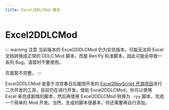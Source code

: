 ```yaml
---
title: Excel2DDLCMod 概览
---
```


# Excel2DDLCMod

::: warning 注意
当前版本的 Excel2DDLCMod 仍为实验版本，可能无法将 Excel 文档转换成正常的 DDLC Mod 脚本，而是 Ren'Py 标准脚本，因此可能会导致一系列 Bug，请暂时不要使用。

页面暂不完整。
:::

Excel2DDLCMod 是基于凉宫春日后援团开发的 [Excel2RpyScript 开源项目](https://github.com/HaruhiFanClub/Excel2RpyScript)进行二次开发的工具，目前仍在进行开发。借助 Excel2DDLCMod，你可以使用 Excel 来完成剧情的脚本，然后再使用 Excel2DDLCMod 转换为 `.rpy` 脚本，完成一个简单的 Mod 开发。当然，生成的脚本很基本，你还需要再自行添加。
